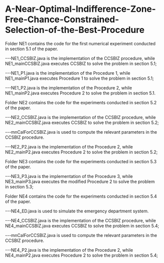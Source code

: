 # A-Near-Optimal-Indifference-Zone-Free-Chance-Constrained-Selection-of-the-Best-Procedure
Folder NE1 contains the code for the first numerical experiment conducted in section 5.1 of the paper.

---NE1_CCSBIZ.java is the implementation of the CCSBIZ procedure, while NE1_mainCCSBIZ.java executes CCSBIZ to solve the problem in section 5.1;

---NE1_P1.java is the implementation of the Procedure 1, while NE1_mainP1.java executes Procedure 1 to solve the problem in section 5.1;

---NE1_P2.java is the implementation of the Procedure 2, while NE1_mainP2.java executes Procedure 2 to solve the problem in section 5.1.


Folder NE2 contains the code for the experiments conducted in section 5.2 of the paper.

---NE2_CCSBIZ.java is the implementation of the CCSBIZ procedure, while NE2_mainCCSBIZ.java executes CCSBIZ to solve the problem in section 5.2;

---mnCalForCCSBIZ.java is used to compute the relevant parameters in the CCSBIZ procedure.

---NE2_P2.java is the implementation of the Procedure 2, while NE2_mainP2.java executes Procedure 2 to solve the problem in section 5.2;


Folder NE3 contains the code for the experiments conducted in section 5.3 of the paper.

---NE3_P3.java is the implementation of the Procedure 3, while NE3_mainP3.java executes the modified Procedure 2 to solve the problem in section 5.3;


Folder NE4 contains the code for the experiments conducted in section 5.4 of the paper.

---NE4_ED.java is used to simulate the emergency department system.

---NE4_CCSBIZ.java is the implementation of the CCSBIZ procedure, while NE4_mainCCSBIZ.java executes CCSBIZ to solve the problem in section 5.4;

---mnCalForCCSBIZ.java is used to compute the relevant parameters in the CCSBIZ procedure.

---NE4_P2.java is the implementation of the Procedure 2, while NE4_mainP2.java executes Procedure 2 to solve the problem in section 5.4;

